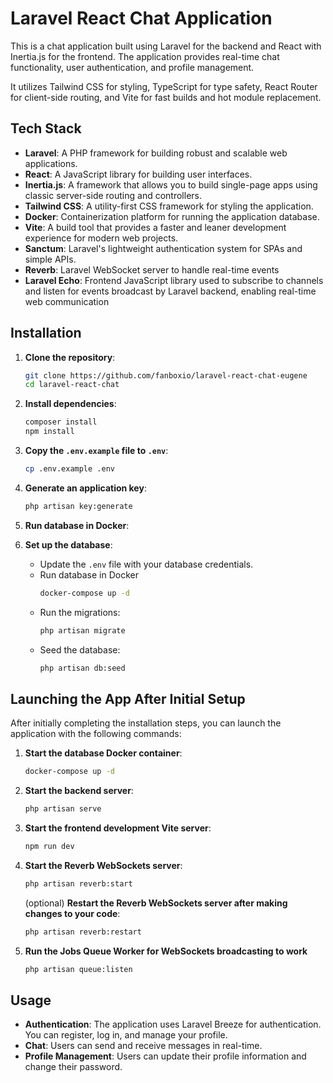 # Laravel React Chat Application
This is a chat application built using Laravel for the backend and React with Inertia.js for the frontend. The application provides real-time chat functionality, user authentication, and profile management. 

It utilizes Tailwind CSS for styling, TypeScript for type safety, React Router for client-side routing, and Vite for fast builds and hot module replacement.

## Tech Stack

- **Laravel**: A PHP framework for building robust and scalable web applications.
- **React**: A JavaScript library for building user interfaces.
- **Inertia.js**: A framework that allows you to build single-page apps using classic server-side routing and controllers.
- **Tailwind CSS**: A utility-first CSS framework for styling the application.
- **Docker**: Containerization platform for running the application database.
- **Vite**: A build tool that provides a faster and leaner development experience for modern web projects.
- **Sanctum**: Laravel's lightweight authentication system for SPAs and simple APIs.
- **Reverb**: Laravel WebSocket server to handle real-time events
- **Laravel Echo**: Frontend JavaScript library used to subscribe to channels and listen for events broadcast by Laravel backend, enabling real-time web communication

## Installation

1. **Clone the repository**:
    ```sh
    git clone https://github.com/fanboxio/laravel-react-chat-eugene
    cd laravel-react-chat
    ```

2. **Install dependencies**:
    ```sh
    composer install
    npm install
    ```

3. **Copy the `.env.example` file to `.env`**:
    ```sh
    cp .env.example .env
    ```

4. **Generate an application key**:
    ```sh
    php artisan key:generate
    ```

8. **Run database in Docker**:
    

5. **Set up the database**:
    - Update the `.env` file with your database credentials.
    - Run database in Docker
        ```sh
        docker-compose up -d
        ```
    - Run the migrations:
        ```sh
        php artisan migrate
        ```
    - Seed the database:
        ```sh
        php artisan db:seed
        ```


## Launching the App After Initial Setup

After initially completing the installation steps, you can launch the application with the following commands:

1. **Start the database Docker container**:
    ```sh
    docker-compose up -d
    ```

2. **Start the backend server**:
    ```sh
    php artisan serve
    ```

3. **Start the frontend development Vite server**:
    ```sh
    npm run dev
    ```

4. **Start the Reverb WebSockets server**:
    ```sh
    php artisan reverb:start
    ```
    (optional) **Restart the Reverb WebSockets server after making changes to your code**:
    ```sh
    php artisan reverb:restart
    ```

5. **Run the Jobs Queue Worker for WebSockets broadcasting to work**
    ```sh
    php artisan queue:listen
    ```

## Usage

- **Authentication**: The application uses Laravel Breeze for authentication. You can register, log in, and manage your profile.
- **Chat**: Users can send and receive messages in real-time.
- **Profile Management**: Users can update their profile information and change their password.
